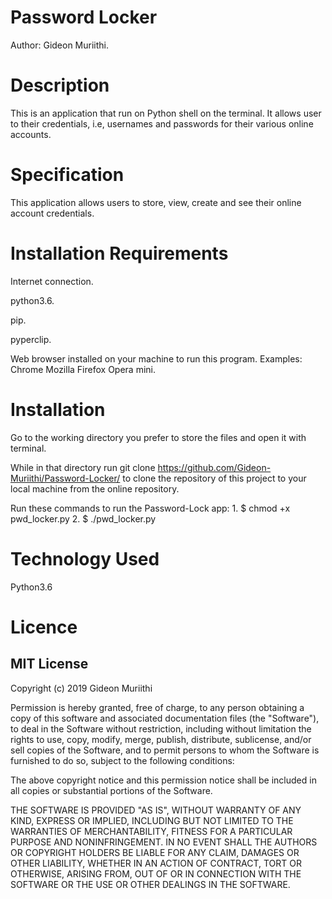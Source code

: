 # Password Locker
Author: Gideon Muriithi.

# Description
This is an application that run on Python shell on the terminal. It allows user to their credentials, i.e, usernames and passwords for their various online accounts.

# Specification
This application allows users to store, view, create and see their online account credentials.

# Installation Requirements
Internet connection.

python3.6.

pip.

pyperclip.

Web browser installed on your machine to run this program. Examples: Chrome Mozilla Firefox Opera mini.

# Installation
Go to the working directory you prefer to store the files and open it with terminal.

While in that directory run  git clone https://github.com/Gideon-Muriithi/Password-Locker/ to clone the repository of this project to your local machine from the online repository.

Run these commands to run the Password-Lock app: 1. $ chmod +x pwd_locker.py
                                                 2. $ ./pwd_locker.py
# Technology Used
Python3.6

# Licence
## MIT License
Copyright (c) 2019 Gideon Muriithi

Permission is hereby granted, free of charge, to any person obtaining a copy of this software and associated documentation files (the "Software"), to deal in the Software without restriction, including without limitation the rights to use, copy, modify, merge, publish, distribute, sublicense, and/or sell copies of the Software, and to permit persons to whom the Software is furnished to do so, subject to the following conditions:

The above copyright notice and this permission notice shall be included in all copies or substantial portions of the Software.

THE SOFTWARE IS PROVIDED "AS IS", WITHOUT WARRANTY OF ANY KIND, EXPRESS OR IMPLIED, INCLUDING BUT NOT LIMITED TO THE WARRANTIES OF MERCHANTABILITY, FITNESS FOR A PARTICULAR PURPOSE AND NONINFRINGEMENT. IN NO EVENT SHALL THE AUTHORS OR COPYRIGHT HOLDERS BE LIABLE FOR ANY CLAIM, DAMAGES OR OTHER LIABILITY, WHETHER IN AN ACTION OF CONTRACT, TORT OR OTHERWISE, ARISING FROM, OUT OF OR IN CONNECTION WITH THE SOFTWARE OR THE USE OR OTHER DEALINGS IN THE SOFTWARE.
